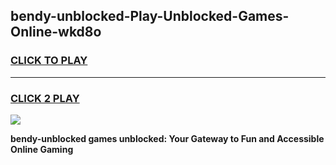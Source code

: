 
## bendy-unblocked-Play-Unblocked-Games-Online-wkd8o
<h3>
<a href="https://premium76.site?title=bendy-unblocked&ref=25A">CLICK TO PLAY</a></h3>
<hr>

<h3>
<a href="https://premium76.site?title=bendy-unblocked&ref=25A">CLICK 2 PLAY</a>
  
</h3>

<a href="https://premium76.site?title=bendy-unblocked&ref=25A"><img src="https://clearcache.store/games.png"></a>


**bendy-unblocked games unblocked: Your Gateway to Fun and Accessible Online Gaming**
